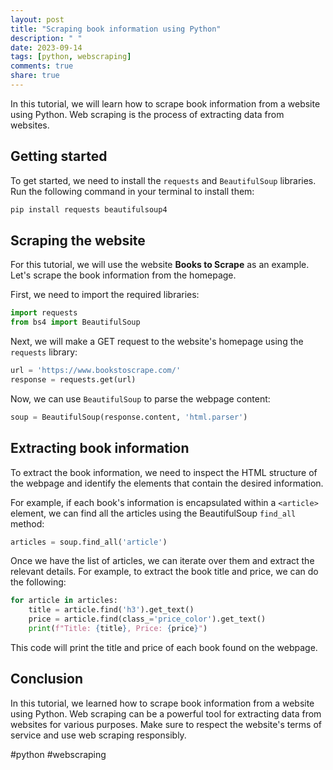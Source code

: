 ```yaml
---
layout: post
title: "Scraping book information using Python"
description: " "
date: 2023-09-14
tags: [python, webscraping]
comments: true
share: true
---
```


In this tutorial, we will learn how to scrape book information from a website using Python. Web scraping is the process of extracting data from websites.

## Getting started

To get started, we need to install the `requests` and `BeautifulSoup` libraries. Run the following command in your terminal to install them:

```python
pip install requests beautifulsoup4
```

## Scraping the website

For this tutorial, we will use the website **Books to Scrape** as an example. Let's scrape the book information from the homepage.

First, we need to import the required libraries:

```python
import requests
from bs4 import BeautifulSoup
```

Next, we will make a GET request to the website's homepage using the `requests` library:

```python
url = 'https://www.bookstoscrape.com/'
response = requests.get(url)
```

Now, we can use `BeautifulSoup` to parse the webpage content:

```python
soup = BeautifulSoup(response.content, 'html.parser')
```

## Extracting book information

To extract the book information, we need to inspect the HTML structure of the webpage and identify the elements that contain the desired information.

For example, if each book's information is encapsulated within a `<article>` element, we can find all the articles using the BeautifulSoup `find_all` method:

```python
articles = soup.find_all('article')
```

Once we have the list of articles, we can iterate over them and extract the relevant details. For example, to extract the book title and price, we can do the following:

```python
for article in articles:
    title = article.find('h3').get_text()
    price = article.find(class_='price_color').get_text()
    print(f"Title: {title}, Price: {price}")
```

This code will print the title and price of each book found on the webpage.

## Conclusion

In this tutorial, we learned how to scrape book information from a website using Python. Web scraping can be a powerful tool for extracting data from websites for various purposes. Make sure to respect the website's terms of service and use web scraping responsibly.

#python #webscraping